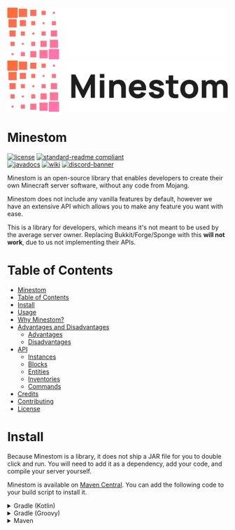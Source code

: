 ![banner](banner_dark.png#gh-dark-mode-only)
![banner](banner_light.png#gh-light-mode-only)

# Minestom

[![license](https://img.shields.io/github/license/Minestom/Minestom?style=for-the-badge&color=b2204c)](../LICENSE)
[![standard-readme compliant](https://img.shields.io/badge/readme%20style-standard-brightgreen.svg?style=for-the-badge)](https://github.com/RichardLitt/standard-readme)  
[![javadocs](https://img.shields.io/badge/documentation-javadocs-4d7a97?style=for-the-badge)](https://javadoc.minestom.net)
[![wiki](https://img.shields.io/badge/documentation-wiki-74aad6?style=for-the-badge)](https://wiki.minestom.net/)
[![discord-banner](https://img.shields.io/discord/706185253441634317?label=discord&style=for-the-badge&color=7289da)](https://discord.gg/pkFRvqB)

Minestom is an open-source library that enables developers to create their own Minecraft server software, without any code from Mojang.

Minestom does not include any vanilla features by default, however we have an extensive API which allows you to make any feature you want with ease.

This is a library for developers, which means it's not meant to be used by the average server owner. Replacing Bukkit/Forge/Sponge with this **will not work**, due to us not implementing their APIs.

# Table of Contents
- [Minestom](#minestom)
- [Table of Contents](#table-of-contents)
- [Install](#install)
- [Usage](#usage)
- [Why Minestom?](#why-minestom)
- [Advantages and Disadvantages](#advantages-and-disadvantages)
  - [Advantages](#advantages)
  - [Disadvantages](#disadvantages)
- [API](#api)
  - [Instances](#instances)
  - [Blocks](#blocks)
  - [Entities](#entities)
  - [Inventories](#inventories)
  - [Commands](#commands)
- [Credits](#credits)
- [Contributing](#contributing)
- [License](#license)

# Install
Because Minestom is a library, it does not ship a JAR file for you to double click and run. You will need to add it as a dependency, add your code, and compile your server yourself.

Minestom is available on [Maven Central](https://mvnrepository.com/artifact/net.minestom/minestom-snapshots). You can add the following code to your build script to install it.

<details>
<summary>Gradle (Kotlin)</summary>
<br>

```kts
repositories {
    mavenCentral()
}

implementation("net.minestom:minestom-snapshots:XXXXXXXXXX")
```

</details>

<details>
<summary>Gradle (Groovy)</summary>
<br>

```groovy
repositories {
    mavenCentral()
}

implementation 'net.minestom:minestom-snapshots:XXXXXXXXXX'
```

</details>

<details>
<summary>Maven</summary>
<br>

```xml
<dependency>
    <groupId>net.minestom</groupId>
    <artifactId>minestom-snapshots</artifactId>
    <version>XXXXXXXXXX</version>
</dependency>
```

# Usage
To get started writing your first server, check out our official [wiki](https://minestom.net/docs/introduction). For an API reference, consult the [Javadocs](https://minestom.github.io/Minestom/).

# Why Minestom?
Minecraft has evolved a lot since its release, and most of the servers today do not take advantage of most vanilla features, which can even cause performance struggles.

Our target audience are developers who want to make a server that benefits very little from vanilla features, such as minigame or KitPVP servers.

The goal is to offer more performance for those who need it.

In other words, it makes sense to use Minestom when it takes less time to implement every missing feature you want, rather than removing every vanilla feature that will slow you down.

# Advantages and Disadvantages
Minestom isn't perfect, and while our choices make it better for some cases, it can make it worse for others.

## Advantages
* Removes the overhead of vanilla features
* Multi-threaded
* Instance system (Collections of blocks and entities) which is much more scalable than worlds
* Open-source
* Modern API
* Avoid legacy NMS

## Disadvantages
* Does not work with traditional plugins or mods
* Does not work with older clients (using a proxy like Velocity with [ViaBackwards](https://modrinth.com/plugin/viabackwards) is possible)
* Bad for those who want a vanilla experience
* Takes longer to develop something playable
* Multi-threaded environments need extra consideration

# API
Even if we do not include anything by default in the game, we can simplify the way you add new features. Here is a preview:

## Instances
One of our major concepts, worlds are great for survival with friends, but when it scales up it can become unmanageable. The best examples can be found in Skyblock or minigames, not being able to separate each part properly and being forced to save everything in files, not to say the overhead caused by unnecessary data contained in them. Instances are a lightweight solution to it, being able to have every chunk in memory only, copying and sending it to another player in no time, with custom serialization and much more...

Being able to create instances directly on the go is a must-have, we believe it can push many more projects forward.

Instances also come with performance benefits, unlike some others which will be fully single-threaded or maybe using one thread per world we are using a set number of threads (pool) to manage all chunks independently from instances, meaning using more CPU power.

## Blocks
Minestom does not know what a chest is by default, you will have to define that it should open an inventory.

Every "special block" that isn't purely visual will need a specialized block handler. After applying this handler, you have a block that can be placed anywhere simply.

However, all blocks are visually there, they just won't have interaction by default.

## Entities
"Passive" or "hostile" mobs do not exist, there's nothing stopping you from making a flying chicken rushing into any players coming too close, and doing so with NMS quickly becomes a mess because of obfuscation and inheritance.

## Inventories
In modern Minecraft, inventories are used as a GUI interface with clickable items, and we support these interactions natively without needing to program your own solution.

## Commands
Since 1.13, Minecraft has added a new library named "[Brigadier](https://github.com/Mojang/brigadier)", and we have developed an API designed to reach the full potential of the new argument types.

# Credits
* The [contributors](https://github.com/Minestom/Minestom/graphs/contributors) of the project.
* [The Minecraft Coalition](https://wiki.vg/) and [`#mcdevs`](https://github.com/mcdevs) for their research of the Minecraft protocol and file formats.
* [The Minecraft Wiki](https://minecraft.wiki) for all of their useful info.
* [JProfiler](https://www.ej-technologies.com/products/jprofiler/overview.html) for their amazing Java profiler.

# Contributing
See [CONTRIBUTING.md](CONTRIBUTING.md)!

# License
This project is licensed under the [Apache License Version 2.0](../LICENSE).
